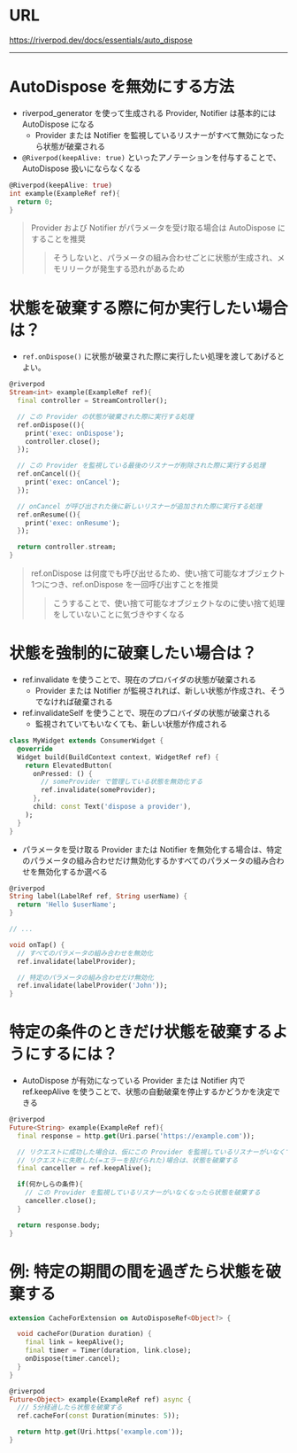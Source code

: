 # URL
https://riverpod.dev/docs/essentials/auto_dispose

---

# AutoDispose を無効にする方法

- riverpod_generator を使って生成される Provider, Notifier は基本的には AutoDispose になる
  - Provider または Notifier を監視しているリスナーがすべて無効になったら状態が破棄される
- `@Riverpod(keepAlive: true)` といったアノテーションを付与することで、AutoDispose 扱いにならなくなる

```dart
@Riverpod(keepAlive: true)
int example(ExampleRef ref){
  return 0;
}
```

> Provider および Notifier がパラメータを受け取る場合は AutoDispose にすることを推奨
>> そうしないと、パラメータの組み合わせごとに状態が生成され、メモリリークが発生する恐れがあるため

# 状態を破棄する際に何か実行したい場合は？

- `ref.onDispose()` に状態が破棄された際に実行したい処理を渡してあげるとよい。

```dart
@riverpod
Stream<int> example(ExampleRef ref){
  final controller = StreamController();

  // この Provider の状態が破棄された際に実行する処理
  ref.onDispose((){
    print('exec: onDispose');
    controller.close();
  });

  // この Provider を監視している最後のリスナーが削除された際に実行する処理
  ref.onCancel((){
    print('exec: onCancel');
  });

  // onCancel が呼び出された後に新しいリスナーが追加された際に実行する処理
  ref.onResume((){
    print('exec: onResume');
  });

  return controller.stream;
}
```

> ref.onDispose は何度でも呼び出せるため、使い捨て可能なオブジェクト1つにつき、ref.onDispose を一回呼び出すことを推奨
>> こうすることで、使い捨て可能なオブジェクトなのに使い捨て処理をしていないことに気づきやすくなる

# 状態を強制的に破棄したい場合は？

- ref.invalidate を使うことで、現在のプロバイダの状態が破棄される
  - Provider または Notifier が監視されれば、新しい状態が作成され、そうでなければ破棄される
- ref.invalidateSelf を使うことで、現在のプロバイダの状態が破棄される
  - 監視されていてもいなくても、新しい状態が作成される

```dart
class MyWidget extends ConsumerWidget {
  @override
  Widget build(BuildContext context, WidgetRef ref) {
    return ElevatedButton(
      onPressed: () {
        // someProvider で管理している状態を無効化する
        ref.invalidate(someProvider);
      },
      child: const Text('dispose a provider'),
    );
  }
}
```

- パラメータを受け取る Provider または Notifier を無効化する場合は、特定のパラメータの組み合わせだけ無効化するかすべてのパラメータの組み合わせを無効化するか選べる

```dart
@riverpod
String label(LabelRef ref, String userName) {
  return 'Hello $userName';
}

// ...

void onTap() {
  // すべてのパラメータの組み合わせを無効化
  ref.invalidate(labelProvider);

  // 特定のパラメータの組み合わせだけ無効化
  ref.invalidate(labelProvider('John'));
}
```

# 特定の条件のときだけ状態を破棄するようにするには？

- AutoDispose が有効になっている Provider または Notifier 内で ref.keepAlive を使うことで、状態の自動破棄を停止するかどうかを決定できる

```dart
@riverpod
Future<String> example(ExampleRef ref){
  final response = http.get(Uri.parse('https://example.com'));

  // リクエストに成功した場合は、仮にこの Provider を監視しているリスナーがいなくても状態は維持する
  // リクエストに失敗した(=エラーを投げられた)場合は、状態を破棄する
  final canceller = ref.keepAlive();

  if(何かしらの条件){
    // この Provider を監視しているリスナーがいなくなったら状態を破棄する
    canceller.close();
  }

  return response.body;
}
```


# 例: 特定の期間の間を過ぎたら状態を破棄する

```dart
extension CacheForExtension on AutoDisposeRef<Object?> {

  void cacheFor(Duration duration) {
    final link = keepAlive();
    final timer = Timer(duration, link.close);
    onDispose(timer.cancel);
  }
}

@riverpod
Future<Object> example(ExampleRef ref) async {
  /// 5分経過したら状態を破棄する
  ref.cacheFor(const Duration(minutes: 5));

  return http.get(Uri.https('example.com'));
}
```